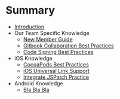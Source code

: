# Summary

* [Introduction](README.md)
* Our Team Specific Knowledge
   * [New Member Guide](new_member_guide.md)
   * [Gitbook Collaboration Best Practices](gitbook_collaboration_best_practices.md)
   * [Code Signing Best Practices](code_signing_best_practices.md)
* iOS Knowledge
   * [CocoaPods Best Practices](cocoapods_best_practices.md)
   * [iOS Universal Link Support](ios_universal_link_support.md)
   * [Integrate JSPatch Practice](integrate_jspatch_practice.md)
* Android Knowledge
   * [Bla Bla Bla](bla_bla_bla.md)

